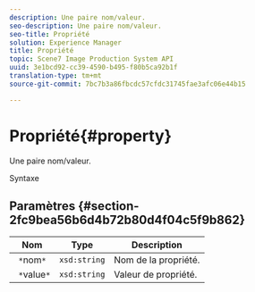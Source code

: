 ```yaml
---
description: Une paire nom/valeur.
seo-description: Une paire nom/valeur.
seo-title: Propriété
solution: Experience Manager
title: Propriété
topic: Scene7 Image Production System API
uuid: 3e1bcd92-cc39-4590-b495-f80b5ca92b1f
translation-type: tm+mt
source-git-commit: 7bc7b3a86fbcdc57cfdc31745fae3afc06e44b15

---
```



# Propriété{#property}

Une paire nom/valeur.

Syntaxe

## Paramètres {#section-2fc9bea56b6d4b72b80d4f04c5f9b862}

| Nom | Type | Description |
|---|---|---|
| ` *`nom`*` | `xsd:string` | Nom de la propriété. |
| ` *`value`*` | `xsd:string` | Valeur de propriété. |

